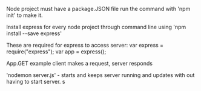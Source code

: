 Node project must have a package.JSON file
run the command with 'npm init' to make it.

Install express for every node project through command line using 'npm install --save express'


These are required for express to access server:
var express = require("express");
var app = express();

App.GET example
client makes a request, server responds


'nodemon server.js' - starts and keeps server running and updates with out having to start server.
s
